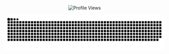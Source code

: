<p align = "center">
	<img src = "https://komarev.com/ghpvc/?username=youshin&style=plastic&color=blueviolet" alt = "Profile Views"/>
</p>

<p align="center">
	<picture>
		  <source media="(prefers-color-scheme: dark)" srcset="https://raw.githubusercontent.com/Youshin/Youshin/output/github-contribution-grid-snake-dark.svg">
		  <source media="(prefers-color-scheme: light)" srcset="https://raw.githubusercontent.com/Youshin/Youshin/output/github-contribution-grid-snake.svg">
		  <img alt="github contribution grid snake animation" src="https://raw.githubusercontent.com/Youshin/Youshin/output/github-contribution-grid-snake.svg">
	</picture>
</p>
